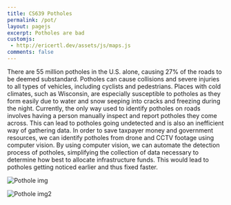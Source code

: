 ```yaml
---
title: CS639 Potholes
permalink: /pot/
layout: pagejs
excerpt: Potholes are bad
customjs:
 - http://ericertl.dev/assets/js/maps.js
comments: false
---
```


There are 55 million potholes in the U.S. alone, causing 27% of the roads to be deemed substandard. Potholes can cause collisions and severe injuries to all types of vehicles, including cyclists and pedestrians. Places with cold climates, such as Wisconsin, are especially susceptible to potholes as they form easily due to water and snow seeping into cracks and freezing during the night. Currently, the only way used to identify potholes on roads involves having a person manually inspect and report potholes they come across. This can lead to potholes going undetected and is also an inefficient way of gathering data. In order to save taxpayer money and government resources, we can identify potholes from drone and CCTV footage using computer vision. By using computer vision, we can automate the detection process of potholes, simplifying the collection of data necessary to determine how best to allocate infrastructure funds. This would lead to potholes getting noticed earlier and thus fixed faster.


![Pothole img](https://www.cityworks.com/wp-content/uploads/2020/01/pot-hole-blog.gif)

![Pothole img2](https://ericertl.dev/assets/img/SSD_Model.png)

